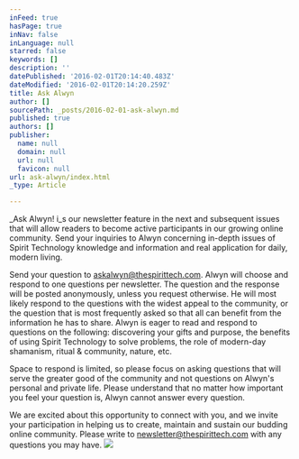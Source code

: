 ```yaml
---
inFeed: true
hasPage: true
inNav: false
inLanguage: null
starred: false
keywords: []
description: ''
datePublished: '2016-02-01T20:14:40.483Z'
dateModified: '2016-02-01T20:14:20.259Z'
title: Ask Alwyn
author: []
sourcePath: _posts/2016-02-01-ask-alwyn.md
published: true
authors: []
publisher:
  name: null
  domain: null
  url: null
  favicon: null
url: ask-alwyn/index.html
_type: Article

---
```

_Ask Alwyn! i_s our
newsletter feature in the next and subsequent issues that will allow readers to
become active participants in our growing online community. Send your inquiries to Alwyn concerning
in-depth issues of Spirit Technology knowledge and information and real application
for daily, modern living.

Send your question to [askalwyn@thespirittech.com][0]. Alwyn will choose and respond to one
questions per newsletter. The question
and the response will be posted anonymously, unless you request otherwise. He will most likely respond to the questions
with the widest appeal to the community, or the question that is most
frequently asked so that all can benefit from the information he has to
share. Alwyn is eager to read and
respond to questions on the following: discovering your gifts and purpose, the benefits of using Spirit
Technology to solve problems, the role of modern-day shamanism, ritual &
community, nature, etc.

Space to respond is limited, so please focus on asking
questions that will serve the greater good of the community and not questions
on Alwyn's personal and private life. Please understand that no matter how important you feel your question
is, Alwyn cannot answer every question.

We are excited about this opportunity to connect with you, and
we invite your participation in helping us to create, maintain and sustain our
budding online community. Please write
to [newsletter@thespirittech.com][1] with any questions
you may have.
![](https://the-grid-user-content.s3-us-west-2.amazonaws.com/248d970e-dae3-45fe-a1f9-7af307635f4d.jpg)

[0]: askalwyn@thespirittech.com
[1]: null